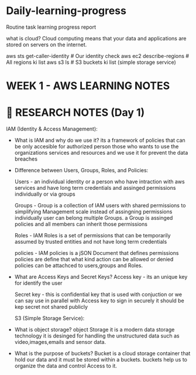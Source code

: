 # Daily-learning-progress
Routine task learning progress report


what is cloud?
Cloud computing means that your data and applications are stored on servers on the internet.

aws sts get-caller-identity  # Our identity check
  aws ec2 describe-regions     # All regions ki list
  aws s3 ls                    # S3 buckets ki list (simple storage service)


WEEK 1 - AWS LEARNING NOTES
============================

📝 RESEARCH NOTES (Day 1)
=========================

IAM (Identity & Access Management):
- What is IAM and why do we use it?
  its a framework of policies that can be only accesible for authorized person 
  those who wants to use the organizations services and resources and 
  we use it for prevent the data breaches

- Difference between Users, Groups, Roles, and Policies:
  
  Users - an individual identity or a person who have intraction with aws services 
  and have long term credentials and assinged permissions individually or via groups
  
  Groups - Group is a collection of IAM users with shared permissions
  to simplifying Management scale instead of assingning permissions individually
  user can belong multiple Groups. 
  a Group is assinged policies and all members can inherit those permissions

  Roles - IAM Roles is a set of permissions 
  that can be temporarily assumed by trusted entities 
  and not have long term credentials

  policies - IAM policies is a jSON Document that defines permissions 
  policies are define that what kind action can be allowed or denied
  policies can be attachced to users,groups and Roles.

- What are Access Keys and Secret Keys?
  Access key - its an unique key for identify the user

  Secret key - this is confidential key 
  that is used with conjuction or 
  we can say use in parallel with Access key to sign in securely
  it should be kep secret not shared publicly

  S3 (Simple Storage Service):
- What is object storage?
  object Storage it is a modern data storage technology it is desinged for handling the 
  unstructured data such as video,images,emails and sensor data.

- What is the purpose of buckets?
  Bucket is a cloud storage container that hold our data and it must be stored within 
  a buckets. buckets help us to organize the data and control Access to it.
